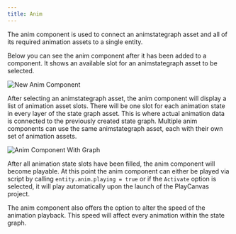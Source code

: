 ```yaml
---
title: Anim
---
```


The anim component is used to connect an animstategraph asset and all of its required animation assets to a single entity.

Below you can see the anim component after it has been added to a component. It shows an available slot for an animstategraph asset to be selected.

![New Anim Component][1]

After selecting an animstategraph asset, the anim component will display a list of animation asset slots. There will be one slot for each animation state in every layer of the state graph asset. This is where actual animation data is connected to the previously created state graph. Multiple anim components can use the same animstategraph asset, each with their own set of animation assets.

![Anim Component With Graph][2]

After all animation state slots have been filled, the anim component will become playable. At this point the anim component can either be played via script by calling `entity.anim.playing = true` or if the `Activate` option is selected, it will play automatically upon the launch of the PlayCanvas project.

The anim component also offers the option to alter the speed of the animation playback. This speed will affect every animation within the state graph.

[1]: /images/user-manual/anim/new_anim_component.png
[2]: /images/user-manual/anim/anim_component_with_graph.png
